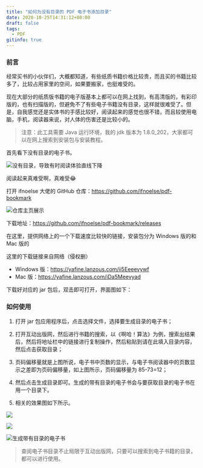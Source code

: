 ```yaml
---
title: "如何为没有目录的 PDF 电子书添加目录"
date: 2020-10-25T14:31:12+08:00
draft: false
tags:
  - PDF
gitinfo: true
---
```


### 前言

经常买书的小伙伴们，大概都知道，有些纸质书籍价格比较贵，而且买的书籍比较多了，比较占用家里的空间，如果要搬家，也挺难受的。

现在大部分的纸质版书籍的电子版基本上都可以在网上找到，有高清版的，有彩印版的，也有扫描版的，但避免不了有些电子书籍没有目录，这样就很难受了。但是，自我感觉还是实体书的手感比较好，阅读起来的感觉也很不错，而且较使用电脑，手机，阅读器来说，对人体的伤害还是比较小的。

> 注意：此工具需要 Java 运行环境，我的 jdk 版本为 1.8.0_202，大家都可以在网上搜索到安装包与安装教程。 

首先看下没有目录的电子书。

![没有目录，导致有时阅读体验直线下降](https://cdn.jsdelivr.net/gh/Kanna-jiahe/blogimage/img/20201024224516.png)

阅读起来真难受啊，真难受😂

打开 ifnoelse 大佬的 GitHub 仓库：https://github.com/ifnoelse/pdf-bookmark

![仓库主页展示](https://cdn.jsdelivr.net/gh/Kanna-jiahe/blogimage/img/20201024224504.png)

下载地址：https://github.com/ifnoelse/pdf-bookmark/releases

在这里，提供网络上的一个下载速度比较快的链接，安装包分为 Windows 版的和 Mac 版的

这里的下载链接来自网络（侵权删）

* Windows 版：https://yafine.lanzous.com/ii5Eeeevywf
* Mac 版：https://yafine.lanzous.com/iDa5Meevyad

下载好对应的 jar 包后，双击即可打开，界面图如下：

### 如何使用

1. 打开 jar 包应用程序后，点击选择文件，选择要生成目录的电子书；

2. 打开互动出版网，然后进行书籍的搜索，以《啊哈！算法》为例，搜索出结果后，然后将地址栏中的链接进行复制操作，然后粘贴到请在此填入目录内容，然后点击获取目录；

3. 页码偏移量就是上图所说，电子书中页数的显示，与电子书阅读器中的页数显示之差即为页码偏移量，如上图所示，页码偏移量为 85-73=12；

4. 然后点击生成目录即可。生成的带有目录的电子书会与要获取目录的电子书在用一个目录下。
5. 相关的效果图如下所示。

![](https://cdn.jsdelivr.net/gh/Kanna-jiahe/blogimage/img/20201024224336.png)

![](https://cdn.jsdelivr.net/gh/Kanna-jiahe/blogimage/img/20201024224323.png)

![生成带有目录的电子书](https://cdn.jsdelivr.net/gh/Kanna-jiahe/blogimage/img/20201024224308.png)




> 查阅电子书目录不止局限于互动出版网，只要可以搜索到电子书籍的目录，都可以进行使用。

